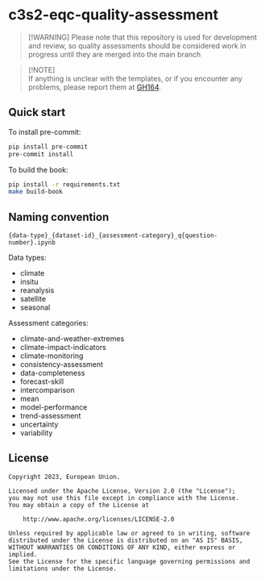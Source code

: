 # c3s2-eqc-quality-assessment

> \[!WARNING\]
> Please note that this repository is used for development and review, so quality assessments should be considered work in progress until they are merged into the main branch

> \[!NOTE\]\
> If anything is unclear with the templates, or if you encounter any problems, please report them at [GH164](https://github.com/ecmwf-projects/c3s2-eqc-quality-assessment/issues/164).

## Quick start

To install pre-commit:

```bash
pip install pre-commit
pre-commit install
```

To build the book:

```bash
pip install -r requirements.txt
make build-book
```

## Naming convention

`{data-type}_{dataset-id}_{assessment-category}_q{question-number}.ipynb`

Data types:

- climate
- insitu
- reanalysis
- satellite
- seasonal

Assessment categories:

- climate-and-weather-extremes
- climate-impact-indicators
- climate-monitoring
- consistency-assessment
- data-completeness
- forecast-skill
- intercomparison
- mean
- model-performance
- trend-assessment
- uncertainty
- variability

## License

```
Copyright 2023, European Union.

Licensed under the Apache License, Version 2.0 (the "License");
you may not use this file except in compliance with the License.
You may obtain a copy of the License at

    http://www.apache.org/licenses/LICENSE-2.0

Unless required by applicable law or agreed to in writing, software
distributed under the License is distributed on an "AS IS" BASIS,
WITHOUT WARRANTIES OR CONDITIONS OF ANY KIND, either express or implied.
See the License for the specific language governing permissions and
limitations under the License.
```
